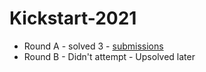 # Kickstart-2021
- Round A - solved 3 - [submissions](https://codingcompetitions.withgoogle.com/kickstart/submissions/0000000000436140/bmFjaGlrZXQua2Fub3Jl)
- Round B - Didn't attempt - Upsolved later
